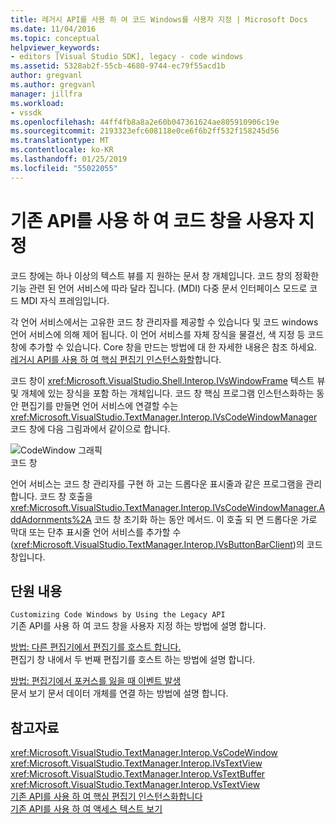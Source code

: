 ```yaml
---
title: 레거시 API를 사용 하 여 코드 Windows를 사용자 지정 | Microsoft Docs
ms.date: 11/04/2016
ms.topic: conceptual
helpviewer_keywords:
- editors [Visual Studio SDK], legacy - code windows
ms.assetid: 5328ab2f-55cb-4680-9744-ec79f55acd1b
author: gregvanl
ms.author: gregvanl
manager: jillfra
ms.workload:
- vssdk
ms.openlocfilehash: 44ff4fb8a8a2e60b047361624ae805910906c19e
ms.sourcegitcommit: 2193323efc608118e0ce6f6b2ff532f158245d56
ms.translationtype: MT
ms.contentlocale: ko-KR
ms.lasthandoff: 01/25/2019
ms.locfileid: "55022055"
---
```

# <a name="customize-code-windows-by-using-the-legacy-api"></a>기존 API를 사용 하 여 코드 창을 사용자 지정
코드 창에는 하나 이상의 텍스트 뷰를 지 원하는 문서 창 개체입니다. 코드 창의 정확한 기능 관련 된 언어 서비스에 따라 달라 집니다. (MDI) 다중 문서 인터페이스 모드로 코드 MDI 자식 프레임입니다.  
  
 각 언어 서비스에서는 고유한 코드 창 관리자를 제공할 수 있습니다 및 코드 windows 언어 서비스에 의해 제어 됩니다. 이 언어 서비스를 자체 장식을 물결선, 색 지정 등 코드 창에 추가할 수 있습니다. Core 창을 만드는 방법에 대 한 자세한 내용은 참조 하세요. [레거시 API를 사용 하 여 핵심 편집기 인스턴스화할](../extensibility/instantiating-the-core-editor-by-using-the-legacy-api.md)합니다.  
  
 코드 창이 <xref:Microsoft.VisualStudio.Shell.Interop.IVsWindowFrame> 텍스트 뷰 및 개체에 있는 장식을 포함 하는 개체입니다. 코드 창 핵심 프로그램 인스턴스화하는 동안 편집기를 만들면 언어 서비스에 연결할 수는 <xref:Microsoft.VisualStudio.TextManager.Interop.IVsCodeWindowManager> 코드 창에 다음 그림과에서 같이으로 합니다.  
  
 ![CodeWindow 그래픽](../extensibility/media/vscodewindow.gif "vscodewindow")  
코드 창  
  
 언어 서비스는 코드 창 관리자를 구현 하 고는 드롭다운 표시줄과 같은 프로그램을 관리 합니다. 코드 창 호출을 <xref:Microsoft.VisualStudio.TextManager.Interop.IVsCodeWindowManager.AddAdornments%2A> 코드 창 초기화 하는 동안 메서드. 이 호출 되 면 드롭다운 가로 막대 또는 단추 표시줄 언어 서비스를 추가할 수 (<xref:Microsoft.VisualStudio.TextManager.Interop.IVsButtonBarClient>)의 코드 창입니다.  
  
## <a name="in-this-section"></a>단원 내용  
 `Customizing Code Windows by Using the Legacy API`  
 기존 API를 사용 하 여 코드 창을 사용자 지정 하는 방법에 설명 합니다.  
  
 [방법: 다른 편집기에서 편집기를 호스트 합니다.](../extensibility/how-to-host-an-editor-in-another-editor.md)  
 편집기 창 내에서 두 번째 편집기를 호스트 하는 방법에 설명 합니다.  
  
 [방법: 편집기에서 포커스를 잃을 때 이벤트 발생](../extensibility/how-to-fire-events-when-the-editor-loses-focus.md)  
 문서 보기 문서 데이터 개체를 연결 하는 방법에 설명 합니다.  
  
## <a name="see-also"></a>참고자료  
 <xref:Microsoft.VisualStudio.TextManager.Interop.VsCodeWindow>   
 <xref:Microsoft.VisualStudio.TextManager.Interop.IVsTextView>   
 <xref:Microsoft.VisualStudio.TextManager.Interop.VsTextBuffer>   
 <xref:Microsoft.VisualStudio.TextManager.Interop.VsTextView>   
 [기존 API를 사용 하 여 핵심 편집기 인스턴스화합니다](../extensibility/instantiating-the-core-editor-by-using-the-legacy-api.md)   
 [기존 API를 사용 하 여 액세스 텍스트 보기](../extensibility/accessing-thetext-view-by-using-the-legacy-api.md)